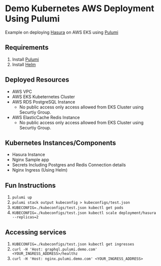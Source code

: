 # Demo Kubernetes AWS Deployment Using Pulumi

Example on deploying [Hasura](https://hasura.io/) on AWS EKS using [Pulumi](https://www.pulumi.com/)

## Requirements

1. Install [Pulumi](https://www.pulumi.com/docs/get-started/install/)
2. Install [Helm](https://helm.sh/docs/intro/install/)

## Deployed Resources

- AWS VPC
- AWS EKS Kubeternetes Cluster
- AWS RDS PostgreSQL Instance
  - No public access only access allowed from EKS Cluster using Securtiy Group.
- AWS ElasticCache Redis Instance
  - No public access only access allowed from EKS Cluster using Securtiy Group.

## Kubernetes Instances/Components

- Hasura Instance
- Nginx Sample app
- Secrets Including Postgres and Redis Connection details
- Nginx Ingress (Using Helm)

## Fun Instructions

1. `pulumi up`
2. `pulumi stack output kubeconfig > kubeconfigs/test.json`
3. `KUBECONFIG=./kubeconfigs/test.json kubectl get pods`
4. `KUBECONFIG=./kubeconfigs/test.json kubectl scale deployment/hasura --replicas=2`

## Accessing services
1. `KUBECONFIG=./kubeconfigs/test.json kubectl get ingresses`
2. `curl -H 'Host: graphql.pulumi.demo.com' <YOUR_INGRESS_ADDRESS>/healthz`
3. `curl -H 'Host: nginx.pulumi.demo.com' <YOUR_INGRESS_ADDRESS>`
